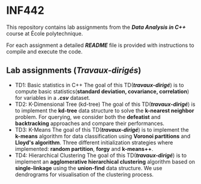 # INF442

This repository contains lab assignments from the ***Data Analysis in C++*** course at École polytechnique.

For each assignment a detailed ***README*** file is provided with instructions to compile and execute the code.

## Lab assignments (***Travaux-dirigés***)

- TD1: Basic statistics in C++
The goal of this TD(***travaux-dirigé***) is to compute basic statistics(**standard deviation, covariance, correlation**) for variables in a ***.csv*** dataset. 
- TD2: K-Dimensional Tree (kd-tree)
The goal of this TD(***travaux-dirigé***) is to implement the **kd-tree** data structure to solve the **k-nearest neighbor** problem. For querying, we consider both the **defeatist** and **backtracking** approaches and compare their performances.
- TD3: K-Means
The goal of this TD(***travaux-dirigé***) is to implement the **k-means** algorithm for data classification using **Voronoi partitions** and **Lloyd's algorithm**. Three different initialization strategies where implemented: **random partition**, **forgy** and **k-means++**.
- TD4: Hierarchical Clustering
The goal of this TD(***travaux-dirigé***) is to implement an **agglomerative hierarchical clustering** algorithm based on **single-linkage** using the **union-find** data structure. We use dendrograms for visualisation of the clustering process.